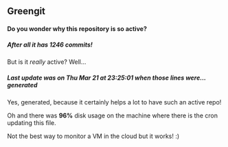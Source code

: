 ## Greengit

#### Do you wonder why this repository is so active?

##### After all it has 1246 commits!

But is it *really* active? Well...

##### Last update was on Thu Mar 21 at 23:25:01 when those lines were... generated

Yes, generated, because it certainly helps a lot to have such an active repo!

Oh and there was **96%** disk usage on the machine
where there is the cron updating this file.

Not the best way to monitor a VM in the cloud but it works! :)
